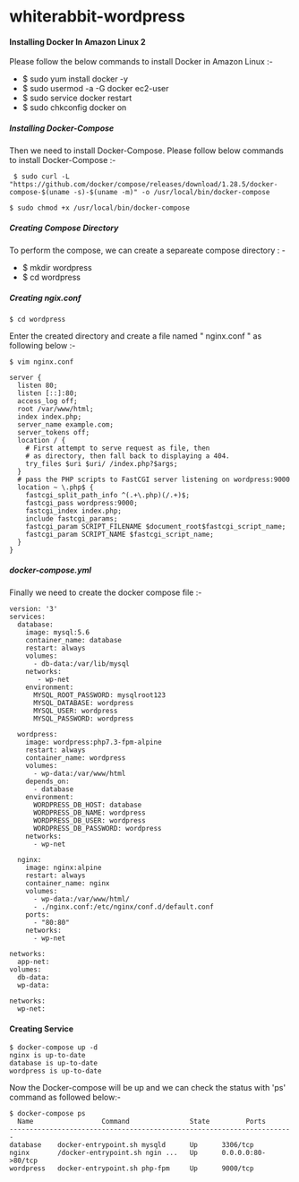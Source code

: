 # whiterabbit-wordpress 

#### Installing Docker In Amazon Linux 2

Please follow the below commands to install Docker in Amazon Linux :- 

- $ sudo yum install docker -y 
- $ sudo usermod -a -G docker ec2-user
- $ sudo service docker restart
- $ sudo chkconfig docker on

##### Installing Docker-Compose

Then we need to install Docker-Compose. Please follow below commands to install Docker-Compose :- 

```
 $ sudo curl -L "https://github.com/docker/compose/releases/download/1.28.5/docker-compose-$(uname -s)-$(uname -m)" -o /usr/local/bin/docker-compose
```
```
$ sudo chmod +x /usr/local/bin/docker-compose
```

##### Creating Compose Directory

To perform the compose, we can create a separeate compose directory : - 

- $ mkdir wordpress
- $ cd wordpress

##### Creating ngix.conf

```
$ cd wordpress
```
Enter the created directory and create a file named " nginx.conf " as following below :-

```
$ vim nginx.conf

server {
  listen 80;
  listen [::]:80;
  access_log off;
  root /var/www/html;
  index index.php;
  server_name example.com;
  server_tokens off;
  location / {
    # First attempt to serve request as file, then
    # as directory, then fall back to displaying a 404.
    try_files $uri $uri/ /index.php?$args;
  }
  # pass the PHP scripts to FastCGI server listening on wordpress:9000
  location ~ \.php$ {
    fastcgi_split_path_info ^(.+\.php)(/.+)$;
    fastcgi_pass wordpress:9000;
    fastcgi_index index.php;
    include fastcgi_params;
    fastcgi_param SCRIPT_FILENAME $document_root$fastcgi_script_name;
    fastcgi_param SCRIPT_NAME $fastcgi_script_name;
  }
}
```

##### docker-compose.yml

Finally we need to create the docker compose file :- 

```
version: '3'
services:
  database:
    image: mysql:5.6
    container_name: database
    restart: always
    volumes:
      - db-data:/var/lib/mysql
    networks:
       - wp-net
    environment:
      MYSQL_ROOT_PASSWORD: mysqlroot123
      MYSQL_DATABASE: wordpress
      MYSQL_USER: wordpress
      MYSQL_PASSWORD: wordpress
    
  wordpress:
    image: wordpress:php7.3-fpm-alpine
    restart: always
    container_name: wordpress
    volumes:
      - wp-data:/var/www/html
    depends_on:
      - database
    environment:
      WORDPRESS_DB_HOST: database
      WORDPRESS_DB_NAME: wordpress
      WORDPRESS_DB_USER: wordpress
      WORDPRESS_DB_PASSWORD: wordpress
    networks:
      - wp-net

  nginx:
    image: nginx:alpine
    restart: always
    container_name: nginx
    volumes:
      - wp-data:/var/www/html/
      - ./nginx.conf:/etc/nginx/conf.d/default.conf
    ports:
      - "80:80"
    networks:
      - wp-net

networks:
  app-net:    
volumes:
  db-data:
  wp-data:

networks:
  wp-net:
```

#### Creating Service

```
$ docker-compose up -d
nginx is up-to-date
database is up-to-date
wordpress is up-to-date
```

Now the Docker-compose will be up and we can check the status with 'ps' command as followed below:- 

```
$ docker-compose ps
  Name                 Command               State         Ports       
-----------------------------------------------------------------------
database    docker-entrypoint.sh mysqld      Up      3306/tcp          
nginx       /docker-entrypoint.sh ngin ...   Up      0.0.0.0:80->80/tcp
wordpress   docker-entrypoint.sh php-fpm     Up      9000/tcp     
```

